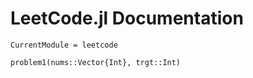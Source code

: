 # LeetCode.jl Documentation

```@meta
CurrentModule = leetcode
```

```@docs
problem1(nums::Vector{Int}, trgt::Int)
```
